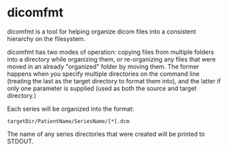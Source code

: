 # dicomfmt

dicomfmt is a tool for helping organize dicom files into a consistent
hierarchy on the filesystem.

dicomfmt has two modes of operation: copying files from multiple folders
into a directory while organizing them, or re-organizing any files that were
moved in an already "organized" folder by moving them. The former happens
when you specify multiple directories on the command line (treating the last
as the target directory to format them into), and the latter if only one
parameter is supplied (used as both the source and target directory.)

Each series will be organized into the format:

    targetDir/PatientName/SeriesName/[*].dcm

The name of any series directories that were created will be printed to
STDOUT.
